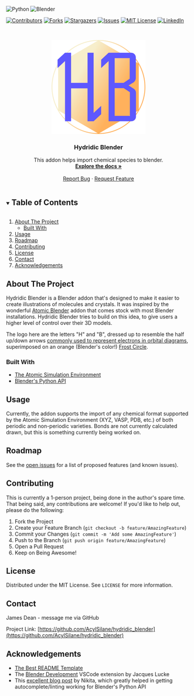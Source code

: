 <!-- PROJECT SHIELDS -->
<!--
*** I'm using markdown "reference style" links for readability.
*** Reference links are enclosed in brackets [ ] instead of parentheses ( ).
*** See the bottom of this document for the declaration of the reference variables
*** for contributors-url, forks-url, etc. This is an optional, concise syntax you may use.
*** https://www.markdownguide.org/basic-syntax/#reference-style-links
-->
<img alt="Python" src="https://img.shields.io/badge/python-%2314354C.svg?style=appveyor&logo=python&logoColor=white"/>  <img alt="Blender" src="https://img.shields.io/badge/blender-%23F5792A.svg?style=appveyor&logo=blender&logoColor=white"/>

[![Contributors][contributors-shield]][contributors-url]
[![Forks][forks-shield]][forks-url]
[![Stargazers][stars-shield]][stars-url]
[![Issues][issues-shield]][issues-url]
[![MIT License][license-shield]][license-url]
[![LinkedIn][linkedin-shield]][linkedin-url]



<!-- PROJECT LOGO -->
<br />
<p align="center">
  <a href="https://github.com/AcylSilane/hydridic_blender">
    <img src="assets/logo.png" alt="Logo" width="256" height="256">
  </a>

  <h3 align="center">Hydridic Blender</h3>

  <p align="center">
    This addon helps import chemical species to blender. 
    <br />
    <a href="https://github.com/AcylSilane/hydridic_blender"><strong>Explore the docs »</strong></a>
    <br />
    <br />
    <!-- <a href="https://github.com/AcylSilane/hydridic_blender">View Demo</a>
    · -->
    <a href="https://github.com/AcylSilane/hydridic_blender/issues">Report Bug</a>
    ·
    <a href="https://github.com/AcylSilane/hydridic_blender/issues">Request Feature</a>
  </p>
</p>



<!-- TABLE OF CONTENTS -->
<details open="open">
  <summary><h2 style="display: inline-block">Table of Contents</h2></summary>
  <ol>
    <li>
      <a href="#about-the-project">About The Project</a>
      <ul>
        <li><a href="#built-with">Built With</a></li>
      </ul>
    </li>
    <!-- <li>
      <a href="#getting-started">Getting Started</a>
      <ul>
        <li><a href="#prerequisites">Prerequisites</a></li>
        <li><a href="#installation">Installation</a></li>
      </ul>
    </li> -->
    <li><a href="#usage">Usage</a></li>
    <li><a href="#roadmap">Roadmap</a></li>
    <li><a href="#contributing">Contributing</a></li>
    <li><a href="#license">License</a></li>
    <li><a href="#contact">Contact</a></li>
    <li><a href="#acknowledgements">Acknowledgements</a></li>
  </ol>
</details>



<!-- ABOUT THE PROJECT -->
## About The Project
Hydridic Blender is a Blender addon that's designed to make it easier to create illustrations of molecules and crystals. It was inspired by the wonderful [Atomic Blender](https://docs.blender.org/manual/en/latest/addons/import_export/mesh_atomic.html) addon that comes stock with most Blender installations. Hydridic Blender tries to build on this idea, to give users a higher level of control over their 3D models.

The logo here are the letters "H" and "B", dressed up to resemble the half up/down arrows [commonly used to represent electrons in orbital diagrams](https://chem.libretexts.org/Courses/Mount_Royal_University/Chem_1201/Unit_2._Periodic_Properties_of_the_Elements/2.02%3A_Electron_Configurations), superimposed on an orange (Blender's color!) [Frost Circle](https://en.wikipedia.org/wiki/Hückel_method).

### Built With

* [The Atomic Simulation Environment](https://wiki.fysik.dtu.dk/ase/)
* [Blender's Python API](https://docs.blender.org/api/current/index.html#)


<!-- GETTING STARTED -->
<!-- ## Getting Started

To get started with Hydridic Blender, follow the guide below.

### Prerequisites

TODO: Add pre-requisites section

### Installation

TODO: Add installation instructions -->



<!-- USAGE EXAMPLES -->
## Usage

Currently, the addon supports the import of any chemical format supported by the Atomic Simulation Environment (XYZ, VASP, PDB, etc.) of both periodic and non-periodic varieties. Bonds are not currently calculated drawn, but this is something currently being worked on.



<!-- ROADMAP -->
## Roadmap

See the [open issues](https://github.com/AcylSilane/hydridic_blender/issues) for a list of proposed features (and known issues).



<!-- CONTRIBUTING -->
## Contributing

This is currently a 1-person project, being done in the author's spare time. That being said, any contributions are welcome! If you'd like to help out, please do the following:

1. Fork the Project
2. Create your Feature Branch (`git checkout -b feature/AmazingFeature`)
3. Commit your Changes (`git commit -m 'Add some AmazingFeature'`)
4. Push to the Branch (`git push origin feature/AmazingFeature`)
5. Open a Pull Request
6. Keep on Being Awesome!


<!-- LICENSE -->
## License

Distributed under the MIT License. See `LICENSE` for more information.



<!-- CONTACT -->
## Contact

James Dean - message me via GitHub

Project Link: [https://github.com/AcylSilane/hydridic_blender](https://github.com/AcylSilane/hydridic_blender)



<!-- ACKNOWLEDGEMENTS -->
## Acknowledgements

* [The Best README Template](https://github.com/othneildrew/Best-README-Template)
* The [Blender Development](https://marketplace.visualstudio.com/items?itemName=JacquesLucke.blender-development) VSCode extension by Jacques Lucke
* This [excellent blog post](https://b3d.interplanety.org/en/using-microsoft-visual-studio-code-as-external-ide-for-writing-blender-scripts-add-ons/) by Nikita, which greatly helped in getting autocomplete/linting working for Blender's Python API


<!-- MARKDOWN LINKS & IMAGES -->
<!-- https://www.markdownguide.org/basic-syntax/#reference-style-links -->
[contributors-shield]: https://img.shields.io/github/contributors/AcylSilane/hydridic_blender.svg?style=appveyor
[contributors-url]: https://github.com/AcylSilane/hydridic_blender/graphs/contributors
[forks-shield]: https://img.shields.io/github/forks/AcylSilane/hydridic_blender.svg?style=appveyor
[forks-url]: https://github.com/AcylSilane/hydridic_blender/network/members
[stars-shield]: https://img.shields.io/github/stars/AcylSilane/hydridic_blender.svg?style=appveyor
[stars-url]: https://github.com/AcylSilane/hydridic_blender/stargazers
[issues-shield]: https://img.shields.io/github/issues/AcylSilane/hydridic_blender.svg?style=appveyor
[issues-url]: https://github.com/AcylSilane/hydridic_blender/issues
[license-shield]: https://img.shields.io/github/license/AcylSilane/hydridic_blender.svg?style=appveyor
[license-url]: https://github.com/AcylSilane/hydridic_blender/blob/master/LICENSE.txt
[linkedin-shield]: https://img.shields.io/badge/-LinkedIn-black.svg?style=appveyor&logo=linkedin&colorB=555
[linkedin-url]: https://linkedin.com/in/DeanJamesR
